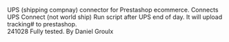 UPS (shipping compnay) connector for Prestashop ecommerce.  Connects UPS Connect (not world ship) Run script after UPS end of day.
It will upload tracking# to prestashop.  
241028  Fully tested. By Daniel Groulx
